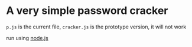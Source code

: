 # A very simple password cracker

`p.js` is the current file, `cracker.js` is the prototype version, it will not work

run using [node.js](https://nodejs.org)

